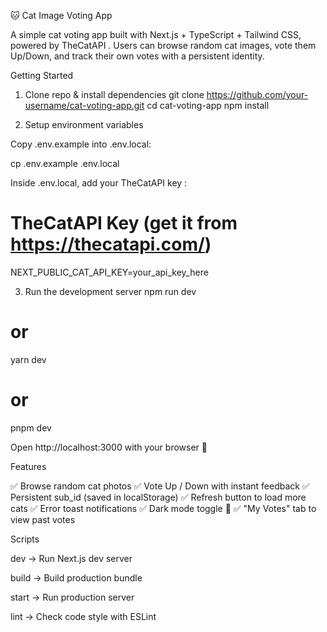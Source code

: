 🐱 Cat Image Voting App

A simple cat voting app built with Next.js + TypeScript + Tailwind CSS, powered by TheCatAPI
.
Users can browse random cat images, vote them Up/Down, and track their own votes with a persistent identity.

Getting Started

1. Clone repo & install dependencies
   git clone https://github.com/your-username/cat-voting-app.git
   cd cat-voting-app
   npm install

2. Setup environment variables

Copy .env.example into .env.local:

cp .env.example .env.local

Inside .env.local, add your TheCatAPI key
:

# TheCatAPI Key (get it from https://thecatapi.com/)

NEXT_PUBLIC_CAT_API_KEY=your_api_key_here

3. Run the development server
   npm run dev

# or

yarn dev

# or

pnpm dev

Open http://localhost:3000
with your browser 🚀

Features

✅ Browse random cat photos
✅ Vote Up / Down with instant feedback
✅ Persistent sub_id (saved in localStorage)
✅ Refresh button to load more cats
✅ Error toast notifications
✅ Dark mode toggle 🌙
✅ "My Votes" tab to view past votes

Scripts

dev → Run Next.js dev server

build → Build production bundle

start → Run production server

lint → Check code style with ESLint

